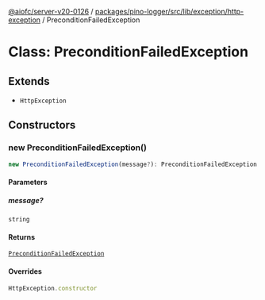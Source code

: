 [@aiofc/server-v20-0126](../../../../../../../index.md) / [packages/pino-logger/src/lib/exception/http-exception](../index.md) / PreconditionFailedException

# Class: PreconditionFailedException

## Extends

- `HttpException`

## Constructors

### new PreconditionFailedException()

```ts
new PreconditionFailedException(message?): PreconditionFailedException
```

#### Parameters

##### message?

`string`

#### Returns

[`PreconditionFailedException`](PreconditionFailedException.md)

#### Overrides

```ts
HttpException.constructor
```

